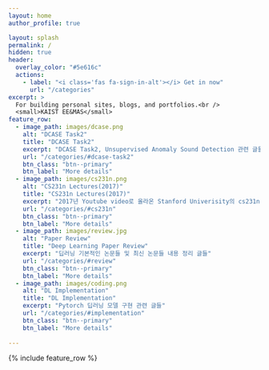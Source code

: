 ```yaml
---
layout: home
author_profile: true

layout: splash
permalink: /
hidden: true
header:
  overlay_color: "#5e616c"
  actions:
    - label: "<i class='fas fa-sign-in-alt'></i> Get in now"
      url: "/categories"
excerpt: >
  For building personal sites, blogs, and portfolios.<br />
  <small>KAIST EE&MAS</small>
feature_row:
  - image_path: images/dcase.png
    alt: "DCASE Task2"
    title: "DCASE Task2"
    excerpt: "DCASE Task2, Unsupervised Anomaly Sound Detection 관련 글들"
    url: "/categories/#dcase-task2"
    btn_class: "btn--primary"
    btn_label: "More details"
  - image_path: images/cs231n.png
    alt: "CS231n Lectures(2017)"
    title: "CS231n Lectures(2017)"
    excerpt: "2017년 Youtube video로 올라온 Stanford Univerisity의 cs231n, CNN for VR 간단 요약 정리 글들"
    url: "/categories/#cs231n"
    btn_class: "btn--primary"
    btn_label: "More details"
  - image_path: images/review.jpg
    alt: "Paper Review"
    title: "Deep Learning Paper Review"
    excerpt: "딥러닝 기본적인 논문들 및 최신 논문들 내용 정리 글들"
    url: "/categories/#review"
    btn_class: "btn--primary"
    btn_label: "More details"
  - image_path: images/coding.png
    alt: "DL Implementation"
    title: "DL Implementation"
    excerpt: "Pytorch 딥러닝 모델 구현 관련 글들"
    url: "/categories/#implementation"
    btn_class: "btn--primary"
    btn_label: "More details"
     
---
```

{% include feature_row %}